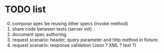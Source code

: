 # TODO list

0. compose spec be reusing other specs (invoke method)
0. share code between tests (server init)
0. document spec authoring
0. request scenario: header, query parameter and http method in fixture.
0. request scenario: response validation (Json ? XML ? text ?)